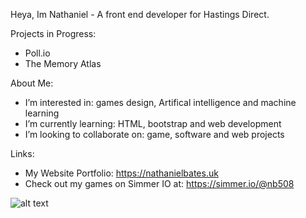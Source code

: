 
Heya, Im Nathaniel - A front end developer for Hastings Direct. 

Projects in Progress:
- Poll.io
- The Memory Atlas

About Me:

- I’m interested in: games design, Artifical intelligence and machine learning
- I’m currently learning: HTML, bootstrap and web development
- I’m looking to collaborate on: game, software and web projects 

Links:

- My Website Portfolio: https://nathanielbates.uk
- Check out my games on Simmer IO at: https://simmer.io/@nb508

![alt text](https://i.kym-cdn.com/photos/images/facebook/002/432/394/1e1.jpg)
